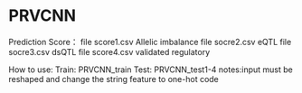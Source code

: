 # PRVCNN
Prediction Score：
file score1.csv Allelic imbalance
file socre2.csv eQTL
file socre3.csv dsQTL
file score4.csv validated regulatory

How to use:
Train: PRVCNN_train
Test: PRVCNN_test1-4
notes:input must be reshaped and change the string feature to one-hot code
